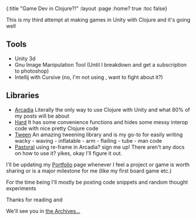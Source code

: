 {:title "Game Dev in Clojure?!"
 :layout :page
 :home? true
 :toc false}

 This is my third attempt at making games in Unity with Clojure and it's going well

## Tools

* Unity 3d
* Gnu Image Manipulation Tool (Until I breakdown and get a subscription to photoshop)
* Intellij with Cursive (no, I'm not using <insert your favorite editor here>, want to fight about it?)

## Libraries

* [Arcadia](https://github.com/arcadia-unity/Arcadia) Literally the only way to use Clojure with Unity and what 80% of my posts will be about
* [Hard](https://github.com/selfsame/hard) It has some convenience functions and hides some messy interop code with nice pretty Clojure code
* [Tween](https://github.com/selfsame/tween) An amazing tweening library and is my go-to for easily writing wacky - waving - inflatable - arm - flailing - tube - man code
* [Pastoral](https://github.com/flybot-sg/Pastoral) using re-frame in Arcadia? sign me up! There aren't any docs on how to use it? yikes, okay I'll figure it out.

I'll be updating my [Portfolio](/portfolio) page whenever I feel a project or game is worth sharing or is a major milestone for me (like my first board game etc.)

For the time being I'll mostly be posting code snippets and random thought experiments

Thanks for reading and

We'll see you in [the Archives...](/archives)
